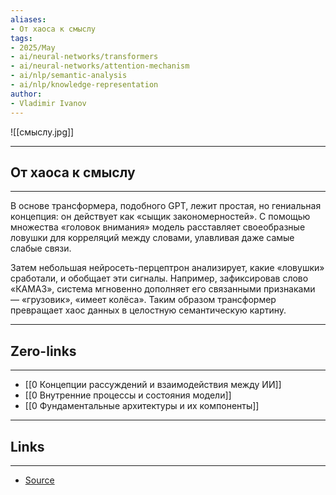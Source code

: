 ```yaml
---
aliases: 
- От хаоса к смыслу 
tags:
- 2025/May
- ai/neural-networks/transformers
- ai/neural-networks/attention-mechanism
- ai/nlp/semantic-analysis
- ai/nlp/knowledge-representation
author:
- Vladimir Ivanov
---
```

![[смыслу.jpg]]

-----
##  От хаоса к смыслу 
-----
В основе трансформера, подобного GPT, лежит простая, но гениальная концепция: он действует как «сыщик закономерностей». С помощью множества «головок внимания» модель расставляет своеобразные ловушки для корреляций между словами, улавливая даже самые слабые связи.

Затем небольшая нейросеть-перцептрон анализирует, какие «ловушки» сработали, и обобщает эти сигналы. Например, зафиксировав слово «КАМАЗ», система мгновенно дополняет его связанными признаками — «грузовик», «имеет колёса». Таким образом трансформер превращает хаос данных в целостную семантическую картину.

---
## Zero-links
---
- [[0 Концепции рассуждений и взаимодействия между ИИ]]
- [[0 Внутренние процессы и состояния модели]]
- [[0 Фундаментальные архитектуры и их компоненты]]

---
## Links
---
- [Source](https://t.me/turboproject/1705)